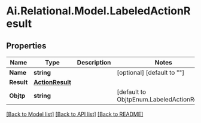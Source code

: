 
# Ai.Relational.Model.LabeledActionResult

## Properties

Name | Type | Description | Notes
------------ | ------------- | ------------- | -------------
**Name** | **string** |  | [optional] [default to ""]
**Result** | [**ActionResult**](ActionResult.md) |  | 
**Objtp** | **string** |  | [default to ObjtpEnum.LabeledActionResult]

[[Back to Model list]](../README.md#documentation-for-models)
[[Back to API list]](../README.md#documentation-for-api-endpoints)
[[Back to README]](../README.md)

